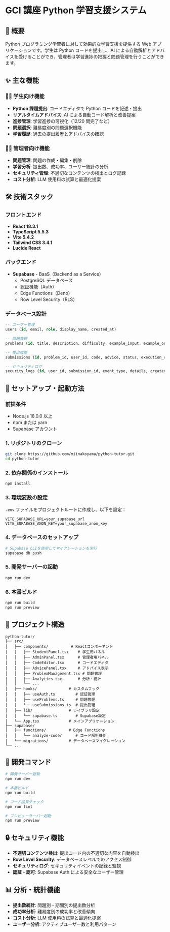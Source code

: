 # GCI 講座 Python 学習支援システム

## 📖 概要

Python プログラミング学習者に対して効果的な学習支援を提供する Web アプリケーションです。学生は Python コードを提出し、AI による自動解析とアドバイスを受けることができ、管理者は学習進捗の把握と問題管理を行うことができます。

## ✨ 主な機能

### 👨‍🎓 学生向け機能

- **Python 課題提出**: コードエディタで Python コードを記述・提出
- **リアルタイムアドバイス**: AI による自動コード解析と改善提案
- **進捗管理**: 学習進捗の可視化（12/20 問完了など）
- **問題選択**: 難易度別の問題選択機能
- **学習履歴**: 過去の提出履歴とアドバイスの確認

### 👨‍💼 管理者向け機能

- **問題管理**: 問題の作成・編集・削除
- **学習分析**: 提出数、成功率、ユーザー統計の分析
- **セキュリティ管理**: 不適切なコンテンツの検出とログ記録
- **コスト分析**: LLM 使用料の試算と最適化提案

## 🛠 技術スタック

### フロントエンド

- **React 18.3.1**
- **TypeScript 5.5.3**
- **Vite 5.4.2**
- **Tailwind CSS 3.4.1**
- **Lucide React**

### バックエンド

- **Supabase** - BaaS（Backend as a Service）
  - PostgreSQL データベース
  - 認証機能（Auth）
  - Edge Functions（Deno）
  - Row Level Security（RLS）

### データベース設計

```sql
-- ユーザー管理
users (id, email, role, display_name, created_at)

-- 問題管理
problems (id, title, description, difficulty, example_input, example_output, test_cases, created_at, updated_at, created_by)

-- 提出履歴
submissions (id, problem_id, user_id, code, advice, status, execution_result, created_at)

-- セキュリティログ
security_logs (id, user_id, submission_id, event_type, details, created_at)
```

## 🚀 セットアップ・起動方法

### 前提条件

- Node.js 18.0.0 以上
- npm または yarn
- Supabase アカウント

### 1. リポジトリのクローン

```bash
git clone https://github.com/miinakoyama/python-tutor.git
cd python-tutor
```

### 2. 依存関係のインストール

```bash
npm install
```

### 3. 環境変数の設定

`.env` ファイルをプロジェクトルートに作成し、以下を設定：

```env
VITE_SUPABASE_URL=your_supabase_url
VITE_SUPABASE_ANON_KEY=your_supabase_anon_key
```

### 4. データベースのセットアップ

```bash
# Supabase CLIを使用してマイグレーションを実行
supabase db push
```

### 5. 開発サーバーの起動

```bash
npm run dev
```

### 6. 本番ビルド

```bash
npm run build
npm run preview
```

## 📁 プロジェクト構造

```
python-tutor/
├── src/
│   ├── components/          # Reactコンポーネント
│   │   ├── StudentPanel.tsx    # 学生用パネル
│   │   ├── AdminPanel.tsx      # 管理者用パネル
│   │   ├── CodeEditor.tsx      # コードエディタ
│   │   ├── AdvicePanel.tsx     # アドバイス表示
│   │   ├── ProblemManagement.tsx # 問題管理
│   │   ├── Analytics.tsx       # 分析・統計
│   │   └── ...
│   ├── hooks/              # カスタムフック
│   │   ├── useAuth.ts         # 認証管理
│   │   ├── useProblems.ts     # 問題管理
│   │   └── useSubmissions.ts  # 提出管理
│   ├── lib/                # ライブラリ設定
│   │   └── supabase.ts        # Supabase設定
│   └── App.tsx             # メインアプリケーション
├── supabase/
│   ├── functions/          # Edge Functions
│   │   └── analyze-code/      # コード解析機能
│   └── migrations/         # データベースマイグレーション
└── ...
```

## 🔧 開発コマンド

```bash
# 開発サーバー起動
npm run dev

# 本番ビルド
npm run build

# コード品質チェック
npm run lint

# プレビューサーバー起動
npm run preview
```

## 🔒 セキュリティ機能

- **不適切コンテンツ検出**: 提出コード内の不適切な内容を自動検出
- **Row Level Security**: データベースレベルでのアクセス制御
- **セキュリティログ**: セキュリティイベントの記録と監視
- **認証・認可**: Supabase Auth による安全なユーザー管理

## 📊 分析・統計機能

- **提出数統計**: 問題別・期間別の提出数分析
- **成功率分析**: 難易度別の成功率と改善傾向
- **コスト分析**: LLM 使用料の試算と最適化提案
- **ユーザー分析**: アクティブユーザー数と利用パターン
